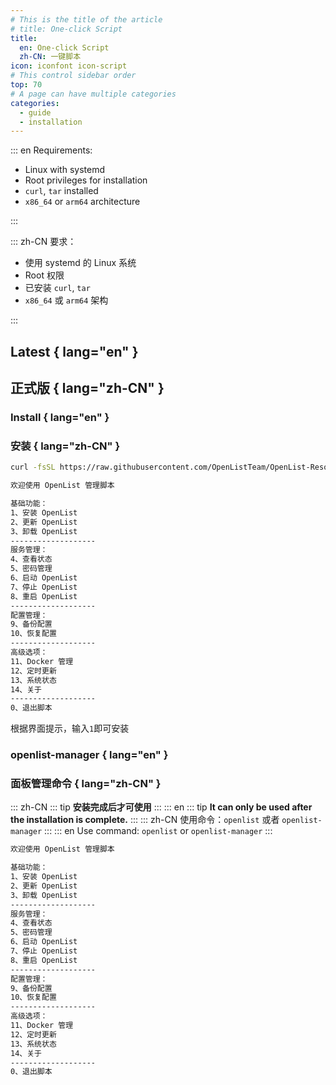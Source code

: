 ```yaml
---
# This is the title of the article
# title: One-click Script
title:
  en: One-click Script
  zh-CN: 一键脚本
icon: iconfont icon-script
# This control sidebar order
top: 70
# A page can have multiple categories
categories:
  - guide
  - installation
---
```


::: en
Requirements:

- Linux with systemd
- Root privileges for installation
- `curl`, `tar` installed
- `x86_64` or `arm64` architecture

:::

::: zh-CN
要求：

- 使用 systemd 的 Linux 系统
- Root 权限
- 已安装 `curl`, `tar`
- `x86_64` 或 `arm64` 架构

:::

## Latest { lang="en" }

## 正式版 { lang="zh-CN" }

### Install { lang="en" }

### 安装 { lang="zh-CN" }

```bash
curl -fsSL https://raw.githubusercontent.com/OpenListTeam/OpenList-Resource/refs/heads/main/script/v4.sh > install-openlist-v4.sh && sudo bash install-openlist-v4.sh
```

```bash
欢迎使用 OpenList 管理脚本

基础功能：
1、安装 OpenList
2、更新 OpenList
3、卸载 OpenList
-------------------
服务管理：
4、查看状态
5、密码管理
6、启动 OpenList
7、停止 OpenList
8、重启 OpenList
-------------------
配置管理：
9、备份配置
10、恢复配置
-------------------
高级选项：
11、Docker 管理
12、定时更新
13、系统状态
14、关于
-------------------
0、退出脚本
```

根据界面提示，输入`1`即可安装

### openlist-manager { lang="en" }

### 面板管理命令 { lang="zh-CN" }

::: zh-CN
::: tip
**安装完成后才可使用**
:::
::: en
::: tip
**It can only be used after the installation is complete.**
:::
::: zh-CN
使用命令：`openlist` 或者 `openlist-manager`
:::
::: en
Use command: `openlist` or `openlist-manager`
:::

```bash
欢迎使用 OpenList 管理脚本

基础功能：
1、安装 OpenList
2、更新 OpenList
3、卸载 OpenList
-------------------
服务管理：
4、查看状态
5、密码管理
6、启动 OpenList
7、停止 OpenList
8、重启 OpenList
-------------------
配置管理：
9、备份配置
10、恢复配置
-------------------
高级选项：
11、Docker 管理
12、定时更新
13、系统状态
14、关于
-------------------
0、退出脚本
```
